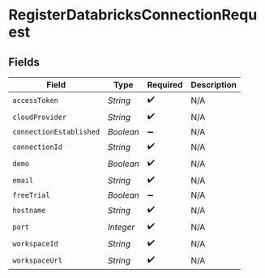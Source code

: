 # RegisterDatabricksConnectionRequest


## Fields

| Field                   | Type                    | Required                | Description             |
| ----------------------- | ----------------------- | ----------------------- | ----------------------- |
| `accessToken`           | *String*                | :heavy_check_mark:      | N/A                     |
| `cloudProvider`         | *String*                | :heavy_check_mark:      | N/A                     |
| `connectionEstablished` | *Boolean*               | :heavy_minus_sign:      | N/A                     |
| `connectionId`          | *String*                | :heavy_check_mark:      | N/A                     |
| `demo`                  | *Boolean*               | :heavy_check_mark:      | N/A                     |
| `email`                 | *String*                | :heavy_check_mark:      | N/A                     |
| `freeTrial`             | *Boolean*               | :heavy_minus_sign:      | N/A                     |
| `hostname`              | *String*                | :heavy_check_mark:      | N/A                     |
| `port`                  | *Integer*               | :heavy_check_mark:      | N/A                     |
| `workspaceId`           | *String*                | :heavy_check_mark:      | N/A                     |
| `workspaceUrl`          | *String*                | :heavy_check_mark:      | N/A                     |